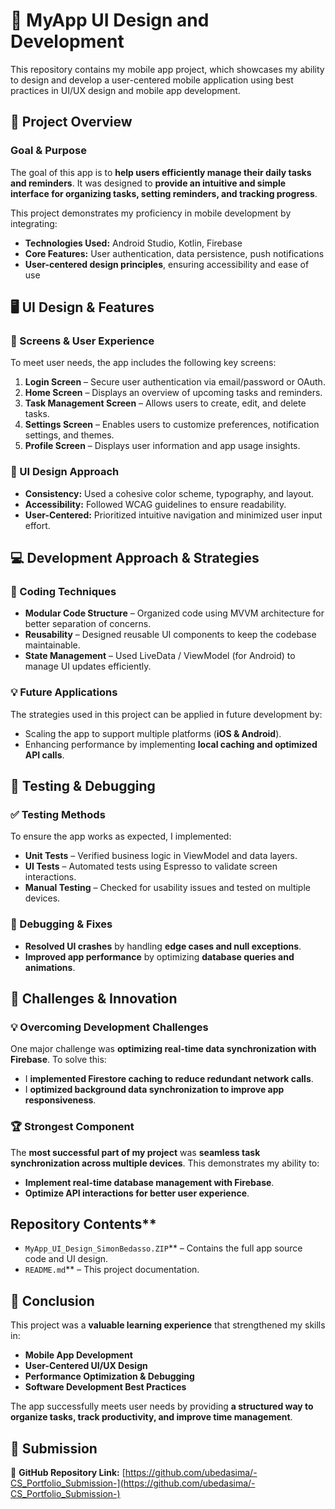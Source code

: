 # **📱 MyApp UI Design and Development**

This repository contains my mobile app project, which showcases my ability to design and develop a user-centered mobile application using best practices in UI/UX design and mobile app development.

## **📌 Project Overview**

### **Goal & Purpose**
The goal of this app is to **help users efficiently manage their daily tasks and reminders**. It was designed to **provide an intuitive and simple interface for organizing tasks, setting reminders, and tracking progress**.

This project demonstrates my proficiency in mobile development by integrating:
- **Technologies Used:** Android Studio, Kotlin, Firebase
- **Core Features:** User authentication, data persistence, push notifications
- **User-centered design principles**, ensuring accessibility and ease of use

## **🖥️ UI Design & Features**

### **📱 Screens & User Experience**
To meet user needs, the app includes the following key screens:

1. **Login Screen** – Secure user authentication via email/password or OAuth.
2. **Home Screen** – Displays an overview of upcoming tasks and reminders.
3. **Task Management Screen** – Allows users to create, edit, and delete tasks.
4. **Settings Screen** – Enables users to customize preferences, notification settings, and themes.
5. **Profile Screen** – Displays user information and app usage insights.

### **🎨 UI Design Approach**
- **Consistency:** Used a cohesive color scheme, typography, and layout.
- **Accessibility:** Followed WCAG guidelines to ensure readability.
- **User-Centered:** Prioritized intuitive navigation and minimized user input effort.

## **💻 Development Approach & Strategies**

### **📜 Coding Techniques**
- **Modular Code Structure** – Organized code using MVVM architecture for better separation of concerns.
- **Reusability** – Designed reusable UI components to keep the codebase maintainable.
- **State Management** – Used LiveData / ViewModel (for Android) to manage UI updates efficiently.

### **💡 Future Applications**
The strategies used in this project can be applied in future development by:
- Scaling the app to support multiple platforms (**iOS & Android**).
- Enhancing performance by implementing **local caching and optimized API calls**.

## **🧪 Testing & Debugging**

### **✅ Testing Methods**
To ensure the app works as expected, I implemented:
- **Unit Tests** – Verified business logic in ViewModel and data layers.
- **UI Tests** – Automated tests using Espresso to validate screen interactions.
- **Manual Testing** – Checked for usability issues and tested on multiple devices.

### **🔎 Debugging & Fixes**
- **Resolved UI crashes** by handling **edge cases and null exceptions**.
- **Improved app performance** by optimizing **database queries and animations**.

## **🚀 Challenges & Innovation**

### **💡 Overcoming Development Challenges**
One major challenge was **optimizing real-time data synchronization with Firebase**. To solve this:
- I **implemented Firestore caching to reduce redundant network calls**.
- I **optimized background data synchronization to improve app responsiveness**.

### **🏆 Strongest Component**
The **most successful part of my project** was **seamless task synchronization across multiple devices**. This demonstrates my ability to:
- **Implement real-time database management with Firebase**.
- **Optimize API interactions for better user experience**.

##  Repository Contents**

- `MyApp_UI_Design_SimonBedasso.ZIP`** – Contains the full app source code and UI design.
-  `README.md`** – This project documentation. 

## **📜 Conclusion**

This project was a **valuable learning experience** that strengthened my skills in:
- **Mobile App Development**
- **User-Centered UI/UX Design**
- **Performance Optimization & Debugging**
- **Software Development Best Practices**

The app successfully meets user needs by providing **a structured way to organize tasks, track productivity, and improve time management**.

## **🔗 Submission**

📌 **GitHub Repository Link:** [https://github.com/ubedasima/-CS_Portfolio_Submission-](https://github.com/ubedasima/-CS_Portfolio_Submission-)









